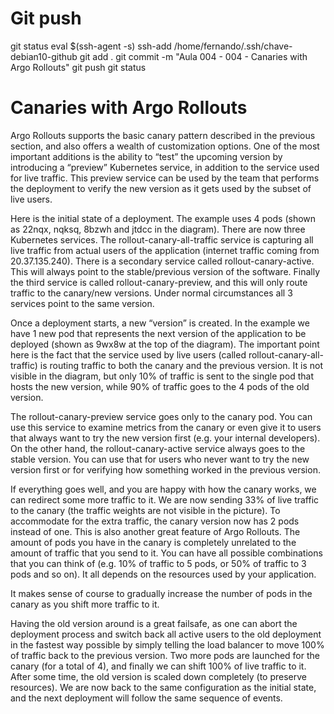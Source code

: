 


# ################################################################################################################################################################
# ################################################################################################################################################################
# ################################################################################################################################################################
# Git push

git status
eval $(ssh-agent -s)
ssh-add /home/fernando/.ssh/chave-debian10-github
git add .
git commit -m "Aula 004 - 004 - Canaries with Argo Rollouts"
git push
git status


# ################################################################################################################################################################
# ################################################################################################################################################################
# ################################################################################################################################################################
# Canaries with Argo Rollouts
Argo Rollouts supports the basic canary pattern described in the previous section, and also offers a wealth of customization options. One of the most important additions is the ability to “test” the upcoming version by introducing a “preview” Kubernetes service, in addition to the service used for live traffic. This preview service can be used by the team that performs the deployment to verify the new version as it gets used by the subset of live users.

Here is the initial state of a deployment. The example uses 4 pods (shown as 22nqx, nqksq, 8bzwh and jtdcc in the diagram).
There are now three Kubernetes services. The rollout-canary-all-traffic service is capturing all live traffic from actual users of the application (internet traffic coming from 20.37.135.240). There is a secondary service called rollout-canary-active. This will always point to the stable/previous version of the software. Finally the third service is called rollout-canary-preview, and this will only route traffic to the canary/new versions. Under normal circumstances all 3 services point to the same version.

Once a deployment starts, a new “version” is created. In the example we have 1 new pod that represents the next version of the application to be deployed (shown as 9wx8w at the top of the diagram).
The important point here is the fact that the service used by live users (called rollout-canary-all-traffic) is routing traffic to both the canary and the previous version. It is not visible in the diagram, but only 10% of traffic is sent to the single pod that hosts the new version, while 90% of traffic goes to the 4 pods of the old version.

The rollout-canary-preview service goes only to the canary pod. You can use this service to examine metrics from the canary or even give it to users that always want to try the new version first (e.g. your internal developers). On the other hand, the rollout-canary-active service always goes to the stable version. You can use that for users who never want to try the new version first or for verifying how something worked in the previous version.

If everything goes well, and you are happy with how the canary works, we can redirect some more traffic to it.
We are now sending 33% of live traffic to the canary (the traffic weights are not visible in the picture). To accommodate for the extra traffic, the canary version now has 2 pods instead of one. This is also another great feature of Argo Rollouts. The amount of pods you have in the canary is completely unrelated to the amount of traffic that you send to it. You can have all possible combinations that you can think of (e.g. 10% of traffic to 5 pods, or 50% of traffic to 3 pods and so on). It all depends on the resources used by your application.

It makes sense of course to gradually increase the number of pods in the canary as you shift more traffic to it.

Having the old version around is a great failsafe, as one can abort the deployment process and switch back all active users to the old deployment in the fastest way possible by simply telling the load balancer to move 100% of traffic back to the previous version.
Two more pods are launched for the canary (for a total of 4), and finally we can shift 100% of live traffic to it. After some time, the old version is scaled down completely (to preserve resources). We are now back to the same configuration as the initial state, and the next deployment will follow the same sequence of events.